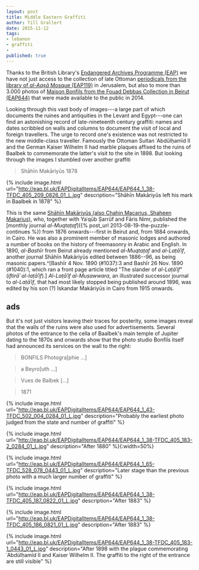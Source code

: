 ```yaml
---
layout: post
title: Middle Eastern Graffiti
author: Till Grallert
date: 2015-11-12
tags:
- lebanon
- graffiti
- 
published: true
---
```


Thanks to the British Library's [Endangered Archives Programme (EAP)](http://eap.bl.uk/index.a4d) we have not just access to the collection of late Ottoman [periodicals from the library of *al-Aqṣā* Mosque (EAP119)](http://eap.bl.uk/database/overview_project.a4d?projID=EAP119) in Jerusalem, but also to more than 3.000 photos of [Maison Bonfils from the Fouad Debbas Collection in Beirut (EAP644)](http://eap.bl.uk/database/overview_project.a4d?projID=EAP644) that were made available to the public in 2014.

Looking through this vast body of images---a large part of which documents the ruines and antiquities in the Levant and Egypt---one can find an astonishing record of late-nineteenth century graffiti: names and dates scribbled on walls and columns to document the visit of local and foreign travellers. The urge to record one's existence was not restricted to the new middle-class traveller. Famously the Ottoman Sultan ʿAbdülḥamīd II and the German Kaiser Wilhelm II had marble plaques affixed to the ruins of Baalbek to commemorate the latter's visit to the site in 1898. But looking through the images I stumbled over another graffiti

>Shāhīn Makāriyūs 1878

{% include image.html url="http://eap.bl.uk/EAPDigitalItems/EAP644/EAP644_1_38-TFDC_405_209_0826_01_L.jpg" description="Shāhīn Makāriyūs left his mark in Baalbek in 1878" %}

This is the same [Shāhīn Makāriyūs (also Chahin Macarius, Shaheen Makarius)](https://viaf.org/viaf/38237868), who, together with Yaʿqūb Ṣarrūf and Fāris Nimr, published the [monthly journal *al-Muqtaṭaf*]({% post_url 2013-08-19-the-puzzle-continues %}) from 1876 onwards---first in Beirut and, from 1884 onwards, in Cairo. He was also a prominent member of masonic lodges and authored a number of books on the history of freemasonry in Arabic and English. In 1890, *al-Bashīr* from Beirut already mentioned *al-Muqtaṭaf* and *al-Laṭāʾif*, another journal Shāhīn Makāriyūs edited between 1886--96, as being masonic papers.^[Bashīr 4 Nov. 1890 (#1037):3 and Bashīr 26 Nov. 1890 (#1040):1, which ran a front page article titled "The slander of *al-Laṭāʾif*" (*iftirāʾ al-laṭāʾif*).] *Al-Laṭāʾif al-Muṣawwara*, an illustrated successor journal to *al-Laṭāʾif*, that had most likely stopped being published around 1896, was edited by his son (?) Iskandar Makāriyūs in Cairo from 1915 onwards.



## ads

But it's not just visitors leaving their traces for posterity, some images reveal that the walls of the ruins were also used for advertisements. Several photos of the entrance to the cella of Baalbek's main temple of Jupiter dating to the 1870s and onwards show that the photo studio Bonfils itself had announced its services on the wall to the right:

> BONFILS Photogra[phie ...]

> a Beyro[uth ...]

> Vues de Balbek [...]

> 1871 

{% include image.html url="http://eap.bl.uk/EAPDigitalItems/EAP644/EAP644_1_43-TFDC_502_004_0284_01_L.jpg" description="Probably the earliest photo judged from the state and number of graffiti" %}

{% include image.html url="http://eap.bl.uk/EAPDigitalItems/EAP644/EAP644_1_38-TFDC_405_183-2_0284_01_L.jpg" description="After 1880" %}{:width=50%}
<!-- the photo must have been taken after 1880 -->

{% include image.html url="http://eap.bl.uk/EAPDigitalItems/EAP644/EAP644_1_65-TFDC_528_078_0443_01_L.jpg" description="Later stage than the previous photo with a much larger number of graffiti" %}

{% include image.html url="http://eap.bl.uk/EAPDigitalItems/EAP644/EAP644_1_38-TFDC_405_187_0822_01_L.jpg" description="After 1883" %}

{% include image.html url="http://eap.bl.uk/EAPDigitalItems/EAP644/EAP644_1_38-TFDC_405_186_0821_01_L.jpg" description="After 1883" %}

{% include image.html url="http://eap.bl.uk/EAPDigitalItems/EAP644/EAP644_1_38-TFDC_405_183-1_0443_01_L.jpg" description="After 1898 with the plague commemorating ʿAbdülḥamīd II and Kaiser Wilhelm II. The graffiti to the right of the entrance are still visible" %}





